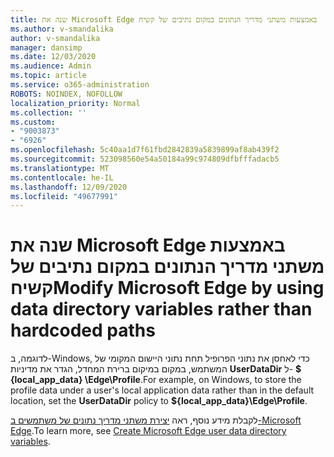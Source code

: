 ```yaml
---
title: שנה את Microsoft Edge באמצעות משתני מדריך הנתונים במקום נתיבים של קשיח
ms.author: v-smandalika
author: v-smandalika
manager: dansimp
ms.date: 12/03/2020
ms.audience: Admin
ms.topic: article
ms.service: o365-administration
ROBOTS: NOINDEX, NOFOLLOW
localization_priority: Normal
ms.collection: ''
ms.custom:
- "9003873"
- "6926"
ms.openlocfilehash: 5c40aa1d7f61fbd2842839a5839899af8ab439f2
ms.sourcegitcommit: 523098560e54a50184a99c974809dfbfffadacb5
ms.translationtype: MT
ms.contentlocale: he-IL
ms.lasthandoff: 12/09/2020
ms.locfileid: "49677991"
---
```

# <a name="modify-microsoft-edge-by-using-data-directory-variables-rather-than-hardcoded-paths"></a><span data-ttu-id="99766-102">שנה את Microsoft Edge באמצעות משתני מדריך הנתונים במקום נתיבים של קשיח</span><span class="sxs-lookup"><span data-stu-id="99766-102">Modify Microsoft Edge by using data directory variables rather than hardcoded paths</span></span>

<span data-ttu-id="99766-103">לדוגמה, ב-Windows, כדי לאחסן את נתוני הפרופיל תחת נתוני היישום המקומי של המשתמש, במקום במיקום ברירת המחדל, הגדר את מדיניות **UserDataDir** ל- **$ {local_app_data} \Edge\Profile**.</span><span class="sxs-lookup"><span data-stu-id="99766-103">For example, on Windows, to store the profile data under a user's local application data rather than in the default location, set the **UserDataDir** policy to **${local_app_data}\Edge\Profile**.</span></span> 

<span data-ttu-id="99766-104">לקבלת מידע נוסף, ראה [יצירת משתני מדריך נתונים של משתמשים ב-Microsoft Edge](https://docs.microsoft.com/deployedge/edge-learnmore-create-user-directory-vars).</span><span class="sxs-lookup"><span data-stu-id="99766-104">To learn more, see [Create Microsoft Edge user data directory variables](https://docs.microsoft.com/deployedge/edge-learnmore-create-user-directory-vars).</span></span>